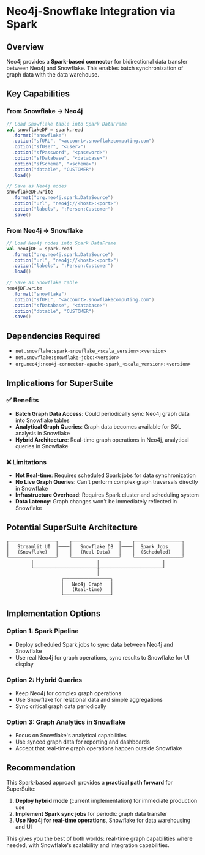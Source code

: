 # Neo4j-Snowflake Integration via Spark

## Overview
Neo4j provides a **Spark-based connector** for bidirectional data transfer between Neo4j and Snowflake. This enables batch synchronization of graph data with the data warehouse.

## Key Capabilities

### From Snowflake → Neo4j
```scala
// Load Snowflake table into Spark DataFrame
val snowflakeDF = spark.read
  .format("snowflake")
  .option("sfURL", "<account>.snowflakecomputing.com")
  .option("sfUser", "<user>")
  .option("sfPassword", "<password>")
  .option("sfDatabase", "<database>")
  .option("sfSchema", "<schema>")
  .option("dbtable", "CUSTOMER")
  .load()

// Save as Neo4j nodes
snowflakeDF.write
  .format("org.neo4j.spark.DataSource")
  .option("url", "neo4j://<host>:<port>")
  .option("labels", ":Person:Customer")
  .save()
```

### From Neo4j → Snowflake
```scala
// Load Neo4j nodes into Spark DataFrame
val neo4jDF = spark.read
  .format("org.neo4j.spark.DataSource")
  .option("url", "neo4j://<host>:<port>")
  .option("labels", ":Person:Customer")
  .load()

// Save as Snowflake table
neo4jDF.write
  .format("snowflake")
  .option("sfURL", "<account>.snowflakecomputing.com")
  .option("sfDatabase", "<database>")
  .option("dbtable", "CUSTOMER")
  .save()
```

## Dependencies Required
- `net.snowflake:spark-snowflake_<scala_version>:<version>`
- `net.snowflake:snowflake-jdbc:<version>`
- `org.neo4j:neo4j-connector-apache-spark_<scala_version>:<version>`

## Implications for SuperSuite

### ✅ **Benefits**
- **Batch Graph Data Access**: Could periodically sync Neo4j graph data into Snowflake tables
- **Analytical Graph Queries**: Graph data becomes available for SQL analysis in Snowflake
- **Hybrid Architecture**: Real-time graph operations in Neo4j, analytical queries in Snowflake

### ❌ **Limitations**
- **Not Real-time**: Requires scheduled Spark jobs for data synchronization
- **No Live Graph Queries**: Can't perform complex graph traversals directly in Snowflake
- **Infrastructure Overhead**: Requires Spark cluster and scheduling system
- **Data Latency**: Graph changes won't be immediately reflected in Snowflake

## Potential SuperSuite Architecture

```
┌─────────────────┐    ┌─────────────────┐    ┌─────────────────┐
│   Streamlit UI  │────│   Snowflake DB  │────│  Spark Jobs     │
│   (Snowflake)   │    │   (Real Data)   │    │  (Scheduled)    │
└─────────────────┘    └─────────────────┘    └─────────────────┘
         │                       │                       │
         └───────────────────────┼───────────────────────┘
                                 │
                    ┌─────────────────┐
                    │   Neo4j Graph   │
                    │   (Real-time)   │
                    └─────────────────┘
```

## Implementation Options

### Option 1: Spark Pipeline
- Deploy scheduled Spark jobs to sync data between Neo4j and Snowflake
- Use real Neo4j for graph operations, sync results to Snowflake for UI display

### Option 2: Hybrid Queries
- Keep Neo4j for complex graph operations
- Use Snowflake for relational data and simple aggregations
- Sync critical graph data periodically

### Option 3: Graph Analytics in Snowflake
- Focus on Snowflake's analytical capabilities
- Use synced graph data for reporting and dashboards
- Accept that real-time graph operations happen outside Snowflake

## Recommendation

This Spark-based approach provides a **practical path forward** for SuperSuite:

1. **Deploy hybrid mode** (current implementation) for immediate production use
2. **Implement Spark sync jobs** for periodic graph data transfer
3. **Use Neo4j for real-time operations**, Snowflake for data warehousing and UI

This gives you the best of both worlds: real-time graph capabilities where needed, with Snowflake's scalability and integration capabilities.